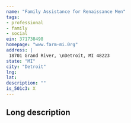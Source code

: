 ```yaml
---
name: "Family Assistance for Renaissance Men"
tags:
- professional
- family
- social
ein: 371738498
homepage: "www.farm-mi.0rg"
address: |
 18701 Grand River, \nDetroit, MI 48223
state: "MI"
city: "Detroit"
lng: 
lat: 
description: ""
is_501c3: X
---
```


## Long description


